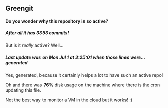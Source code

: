 ## Greengit

#### Do you wonder why this repository is so active?

##### After all it has 3353 commits!

But is it *really* active? Well...

##### Last update was on Mon Jul 1 at 3:25:01 when those lines were... generated

Yes, generated, because it certainly helps a lot to have such an active repo!

Oh and there was **76%** disk usage on the machine
where there is the cron updating this file.

Not the best way to monitor a VM in the cloud but it works! :)
